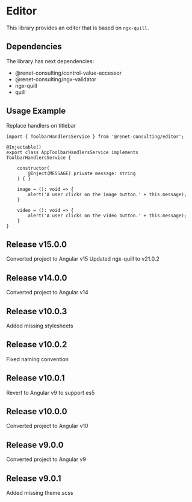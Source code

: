 # Editor

This library provides an editor that is based on ``ngx-quill``.

## Dependencies
The library has next dependencies:
- @renet-consulting/control-value-accessor
- @renet-consulting/ngx-validator
- ngx-quill
- quill

## Usage Example
Replace handlers on titlebar
```
import { ToolbarHandlersService } from '@renet-consulting/editor';

@Injectable()
export class AppToolbarHandlersService implements ToolbarHandlersService {

    constructor(
        @Inject(MESSAGE) private message: string
    ) { }

    image = (): void => {
        alert('A user clicks on the image button.' + this.message);
    }

    video = (): void => {
        alert('A user clicks on the video button.' + this.message);
    }
}
```

## Release v15.0.0
Converted project to Angular v15
Updated ngx-quill to v21.0.2

## Release v14.0.0
Converted project to Angular v14

## Release v10.0.3
Added missing stylesheets

## Release v10.0.2
Fixed naming convention

## Release v10.0.1
Revert to Angular v9 to support es5

## Release v10.0.0
Converted project to Angular v10

## Release v9.0.0
Converted project to Angular v9

## Release v9.0.1
Added missing theme.scss